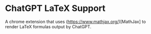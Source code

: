 # ChatGPT LaTeX Support
A chrome extension that uses (https://www.mathjax.org/)[MathJax] to render LaTeX formulas output by ChatGPT.